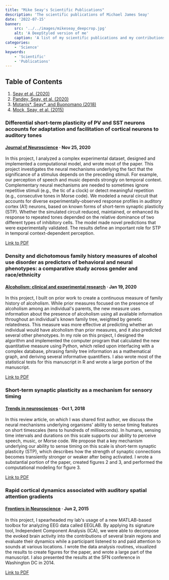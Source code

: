 ```yaml
---
title: "Mike Seay's Scientific Publications"
description: 'The scientific publications of Michael James Seay'
date: '2022-07-15'
banner:
    src: '../../images/mikeseay_deepcrop.jpg'
    alt: 'A DeepStyled version of me'
    caption: 'A list of my scientific publications and my contributions'
categories:
    - 'Science'
keywords:
    - 'Scientific'
    - 'Publications'
---
```


## Table of Contents
1. [Seay et al. (2020)](#1)
2. [Pandey, Seay, et al. (2020)](#2)
3. [Motanis*, Seay*, and Buonomano (2018)](#3)
4. [Mock, Seay, et al. (2015)](#4)

### Differential short-term plasticity of PV and SST neurons accounts for adaptation and facilitation of cortical neurons to auditory tones <a name='1'></a>

#### [Journal of Neuroscience](https://www.jneurosci.org/content/40/48/9224.abstract) · Nov 25, 2020

In this project, I analyzed a complex experimental dataset, designed and implemented a computational model, and wrote most of the paper. This project investigates the neural mechanisms underlying the fact that the significance of a stimulus depends on the preceding stimuli. For example, our perception of speech and music depends strongly on temporal context. Complementary neural mechanisms are needed to sometimes ignore repetitive stimuli (e.g., the tic of a clock) or detect meaningful repetition (e.g., consecutive tones in Morse code). We modeled a neural circuit that accounts for diverse experimentally-observed response profiles in auditory cortex (A1) neurons, based on known forms of short-term synaptic plasticity (STP). Whether the simulated circuit reduced, maintained, or enhanced its response to repeated tones depended on the relative dominance of two different types of inhibitory cells. The model made novel predictions that were experimentally validated. The results define an important role for STP in temporal context-dependent perception.

[Link to PDF](/seay2020.pdf)

### Density and dichotomous family history measures of alcohol use disorder as predictors of behavioral and neural phenotypes: a comparative study across gender and race/ethnicity <a name='2'></a>

#### [Alcoholism: clinical and experimental research](https://onlinelibrary.wiley.com/doi/epdf/10.1111/acer.14280) · Jan 19, 2020

In this project, I built on prior work to create a continuous measure of family history of alcoholism. While prior measures focused on the presence of alcoholism among an individual's parents, the new measure uses information about the presence of alcoholism using all available information throughout an individual's known family tree, weighted by genetic relatedness. This measure was more effective at predicting whether an individual would have alcoholism than prior measures, and it also predicted several other phenotypes. In my role on this project, I designed the algorithm and implemented the computer program that calculated the new quantitative measure using Python, which relied upon interfacing with a complex database, phrasing family tree information as a mathematical graph, and deriving several informative quantifiers. I also wrote most of the statistical tests for this manuscript in R and wrote a large portion of the manuscript.

[Link to PDF](/pandey2020.pdf)

### Short-term synaptic plasticity as a mechanism for sensory timing

#### [Trends in neurosciences](https://www.cell.com/trends/neurosciences/fulltext/S0166-2236(18)30208-X) · Oct 1, 2018 <a name='3'></a>

In this review article, on which I was shared first author, we discuss the neural mechanisms underlying organisms' ability to sense timing features on short timescales (tens to hundreds of milliseconds). In humans, sensing time intervals and durations on this scale supports our ability to perceive speech, music, or Morse code. We propose that a key mechanism underlying our ability to sense timing on this scale is short-term synaptic plasticity (STP), which describes how the strength of synaptic connections becomes transiently stronger or weaker after being activated. I wrote a substantial portion of the paper, created figures 2 and 3, and performed the computational modeling for figure 3.

[Link to PDF](/motanis2018.pdf)

### Rapid cortical dynamics associated with auditory spatial attention gradients <a name='4'></a>

#### [Frontiers in Neuroscience](http://journal.frontiersin.org/article/10.3389/fnins.2015.00179/abstract) · Jun 2, 2015

In this project, I spearheaded my lab's usage of a new MATLAB-based toolbox for analyzing EEG data called EEGLAB. By applying its signature tool, Independent Component Analysis (ICA), we were able to decompose the evoked brain activity into the contributions of several brain regions and evaluate their dynamics while a participant listened to and paid attention to sounds at various locations. I wrote the data analysis routines, visualized the results to create figures for the paper, and wrote a large part of the manuscript. I also presented the results at the SFN conference in Washington DC in 2014.

[Link to PDF](/mock2015.pdf)
